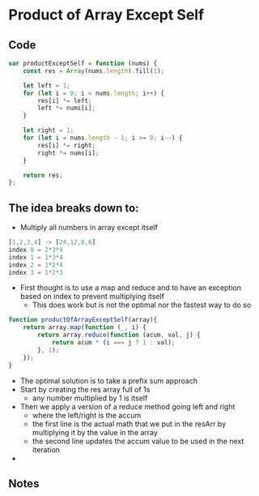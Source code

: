 # Product of Array Except Self
## Code
``` js
var productExceptSelf = function (nums) {
    const res = Array(nums.length).fill(1);

    let left = 1;
    for (let i = 0; i < nums.length; i++) {
        res[i] *= left;
        left *= nums[i];
    }

    let right = 1;
    for (let i = nums.length - 1; i >= 0; i--) {
        res[i] *= right;
        right *= nums[i];
    }

    return res;
};
```

## The idea breaks down to:
- Multiply all numbers in array except itself
``` js
[1,2,3,4] -> [24,12,8,6]
index 0 = 2*3*4
index 1 = 1*3*4
index 2 = 1*2*4
index 3 = 1*2*3
```
- First thought is to use a map and reduce and to have an exception based on index to prevent multiplying itself
	- This does work but is not the optimal nor the fastest way to do so
``` js
function productOfArrayExceptSelf(array){
    return array.map(function (_, i) {
        return array.reduce(function (acum, val, j) {
            return acum * (i === j ? 1 : val);
        }, 1);
    });
}
```
- The optimal solution is to take a prefix sum approach
- Start by creating the res array full of 1s
	- any number multiplied by 1 is itself
- Then we apply a version of a reduce method going left and right
	- where the left/right is the accum
	- the first line is the actual math that we put in the resArr by multiplying it by the value in the array
	- the second line updates the accum value to be used in the next iteration
- 
## Notes